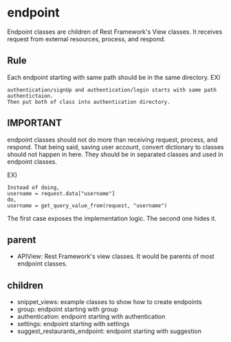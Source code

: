# endpoint

Endpoint classes are children of Rest Framework's View classes. 
    It receives request from external resources, process, and respond.

## Rule
Each endpoint starting with same path should be in the same directory.
EX)
```
authentication/signUp and authentication/login starts with same path authentictaion.
Then put both of class into authentication directory.
```    
    
## IMPORTANT
endpoint classes should not do more than receiving request, process, and respond. 
    That being said, saving user account, convert dictionary to classes should not
    happen in here. They should be in separated classes and used in endpoint classes.
    
EX)
```
Instead of doing,
username = request.data["username"]
do,
username = get_query_value_from(request, "username")
```
The first case exposes the implementation logic. The second one hides it.
    
## parent
- APIView: Rest Framework's view classes. It would be parents of most endpoint classes.

## children
- snippet_views: example classes to show how to create endpoints
- group: endpoint starting with group
- authentication: endpoint starting with authentication
- settings: endpoint starting with settings
- suggest_restaurants_endpoint: endpoint starting with suggestion
